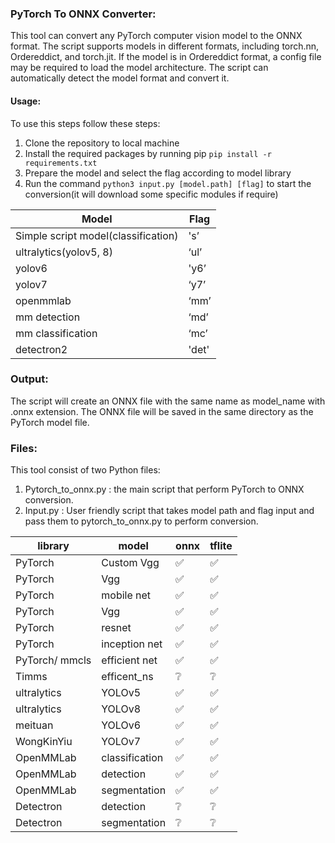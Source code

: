 ### PyTorch To ONNX Converter:


This tool can convert any PyTorch computer vision model to the ONNX format. The script supports models in different formats, including torch.nn, Ordereddict, and torch.jit. If the model is in Ordereddict format, a config file may be required to load the model architecture. The script can automatically detect the model format and convert it.


#### Usage: 
To use this steps follow these steps:
                
1. Clone the repository to local machine 
2. Install the required packages by running pip  `pip install -r requirements.txt`
3. Prepare the model and select the flag according to model library
4. Run the command ```python3 input.py [model.path] [flag]``` to start the conversion(it will download some specific modules if require)


| Model  | Flag |
| ------------- | ------------- |
| Simple script model(classification) | 's’  |
| ultralytics(yolov5, 8)| ‘ul’  |
| yolov6| 'y6’  |
| yolov7| ‘y7’  |
| openmmlab| ‘mm’  |
| mm detection | ‘md’  |
| mm classification| ‘mc’  |
| detectron2  |'det'|

### Output:
The script will create an ONNX file with the same name as model_name with .onnx extension. The ONNX file will be saved in the same directory as the PyTorch model file.

### Files:
This tool consist of two Python files:
1. Pytorch_to_onnx.py : the main script that perform PyTorch to ONNX conversion.
2. Input.py : User friendly script that takes model path and flag input and pass them to pytorch_to_onnx.py to perform conversion.



|library| model | onnx| tflite
| ------------- | ------------- |------------- | ------------- |
|PyTorch|Custom Vgg|✅|✅|
|PyTorch| Vgg  |✅|✅|
|PyTorch|mobile net|✅|✅|
| PyTorch| Vgg  |✅|✅|
| PyTorch |resnet|✅|✅|
| PyTorch| inception net|✅|✅|
| PyTorch/ mmcls|efficient net|✅|✅|
| Timms |efficent_ns|❔|❔|
|ultralytics| YOLOv5  |✅|✅|
|ultralytics| YOLOv8  |✅|✅|
|meituan| YOLOv6 |✅|✅|
|WongKinYiu| YOLOv7|✅|✅|
|OpenMMLab| classification|✅|✅|
|OpenMMLab| detection|✅|✅|
|OpenMMLab| segmentation  |✅|✅|
|Detectron| detection|❔|❔|
|Detectron|segmentation|❔|❔|
